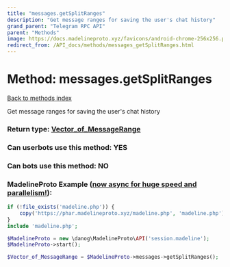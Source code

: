 ```yaml
---
title: "messages.getSplitRanges"
description: "Get message ranges for saving the user's chat history"
grand_parent: "Telegram RPC API"
parent: "Methods"
image: https://docs.madelineproto.xyz/favicons/android-chrome-256x256.png
redirect_from: /API_docs/methods/messages_getSplitRanges.html
---
```

# Method: messages.getSplitRanges
[Back to methods index](index.html)



Get message ranges for saving the user's chat history



### Return type: [Vector\_of\_MessageRange](/API_docs/types/MessageRange.html)

### Can userbots use this method: **YES**

### Can bots use this method: **NO**


### MadelineProto Example ([now async for huge speed and parallelism!](https://docs.madelineproto.xyz/docs/ASYNC.html)):


```php
if (!file_exists('madeline.php')) {
    copy('https://phar.madelineproto.xyz/madeline.php', 'madeline.php');
}
include 'madeline.php';

$MadelineProto = new \danog\MadelineProto\API('session.madeline');
$MadelineProto->start();

$Vector_of_MessageRange = $MadelineProto->messages->getSplitRanges();
```

